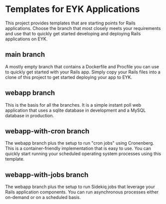 # Templates for EYK Applications

This project provides templates that are starting points for Rails applications.
Choose the branch that most closely meets your requirements and use that to quickly
get started developing and deploying Rails applications on EYK.

## main branch
A mostly empty branch that contains a Dockerfile and Procfile you can use to
quickly get started with your Rails app. Simply copy your Rails files into
a clone of this project to get started deploying your app to EYK.

## webapp branch
This is the basis for all the branches. It is a simple instant poll web application
that uses a sqlite database in development and a MySQL database in production.

## webapp-with-cron branch
The webapp branch plus the setup to run "cron jobs" using Cronenberg. 
This is a container-friendly implementation that is easy to use.
You can quickly start running your scheduled operating system processes
using this template.

## webapp-with-jobs branch
The webapp branch plus the setup to run Sidekiq jobs that leverage
your Rails application components. You can run asynchronous processes
either on-demand or on a scheduled basis.
